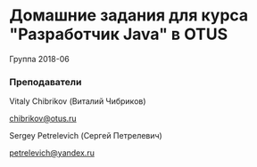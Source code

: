 ﻿# Домашние задания для курса "Разработчик Java" в OTUS

Группа 2018-06

### Преподаватели
Vitaly Chibrikov (Виталий Чибриков)

chibrikov@otus.ru

Sergey Petrelevich (Сергей Петрелевич)

petrelevich@yandex.ru

